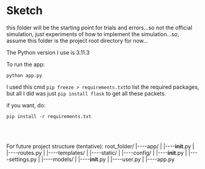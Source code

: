 # Sketch
this folder will be the starting point for trials and errors...so not the official simulation, just experiments of how to implement the simulation...so, assume this folder is the project root directory for now...
<br>


The Python version I use is 3.11.3

To run the app:
```
python app.py 
```

I used this cmd ```pip freeze > requirements.txt```to list the required packages, but all I did was just ```pip install flask``` to get all these packets.


if you want, do: 
```
pip install -r requirements.txt
```

<br>
<br>

For future project structure (tentative):
root_folder/
|----app/
|    |----__init__.py
|    |----routes.py
|    |----templates/
|    |----static/
|
|----config/
|    |----__init__.py
|    |----settings.py
|
|----models/
|    |----__init__.py
|    |----user.py
|
|----app.py
